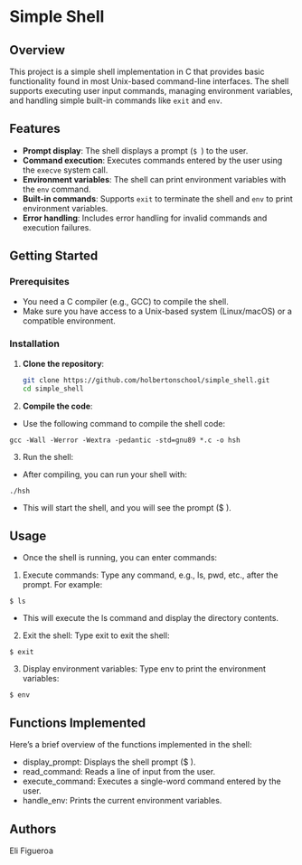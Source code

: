 # Simple Shell

## Overview
This project is a simple shell implementation in C that provides basic functionality found in most Unix-based command-line interfaces. The shell supports executing user input commands, managing environment variables, and handling simple built-in commands like `exit` and `env`.

## Features

- **Prompt display**: The shell displays a prompt (`$ `) to the user.
- **Command execution**: Executes commands entered by the user using the `execve` system call.
- **Environment variables**: The shell can print environment variables with the `env` command.
- **Built-in commands**: Supports `exit` to terminate the shell and `env` to print environment variables.
- **Error handling**: Includes error handling for invalid commands and execution failures.

## Getting Started

### Prerequisites

- You need a C compiler (e.g., GCC) to compile the shell.
- Make sure you have access to a Unix-based system (Linux/macOS) or a compatible environment.

### Installation

1. **Clone the repository**:

   ```bash
   git clone https://github.com/holbertonschool/simple_shell.git
   cd simple_shell

2. **Compile the code**:

- Use the following command to compile the shell code:

`gcc -Wall -Werror -Wextra -pedantic -std=gnu89 *.c -o hsh`

3. Run the shell:

- After compiling, you can run your shell with:

`./hsh`

- This will start the shell, and you will see the prompt ($ ).

## Usage

- Once the shell is running, you can enter commands:

1. Execute commands: Type any command, e.g., ls, pwd, etc., after the prompt. For example:

`$ ls`

- This will execute the ls command and display the directory contents.

2. Exit the shell: Type exit to exit the shell:

`$ exit`

3. Display environment variables: Type env to print the environment variables:

`$ env`

## Functions Implemented

Here’s a brief overview of the functions implemented in the shell:

- display_prompt: Displays the shell prompt ($ ).
- read_command: Reads a line of input from the user.
- execute_command: Executes a single-word command entered by the user.
- handle_env: Prints the current environment variables.

## Authors

Eli Figueroa
